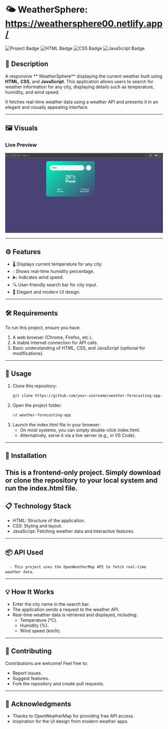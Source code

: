 # 🌤️ WeatherSphere: https://weathersphere00.netlify.app/

![Project Badge](https://img.shields.io/badge/Weather-Forecast-brightgreen)
![HTML Badge](https://img.shields.io/badge/HTML-5-orange)
![CSS Badge](https://img.shields.io/badge/CSS-3-blue)
![JavaScript Badge](https://img.shields.io/badge/JavaScript-ES6-yellow)

## 🌟 Description
A responsive ** WeatherSphere** displaying the current weather built using **HTML**, **CSS**, and **JavaScript**. This application allows users to search for weather information for any city, displaying details such as temperature, humidity, and wind speed. 

It fetches real-time weather data using a weather API and presents it in an elegant and visually appealing interface.

---

## 🖼️ Visuals
### **Live Preview**
![Weather App Screenshot](Screenshot%202025-01-16%20194818.png)

---

## ⚙️ Features
- 🌡️ Displays current temperature for any city.
- 💧 Shows real-time humidity percentage.
- 🌬️ Indicates wind speed.
- 🔍 User-friendly search bar for city input.
- 🎨 Elegant and modern UI design.

---

## 🛠️ Requirements
To run this project, ensure you have:
1. A web browser (Chrome, Firefox, etc.).
2. A stable internet connection for API calls.
3. Basic understanding of HTML, CSS, and JavaScript (optional for modifications).

---

## 🚀 Usage
1. Clone this repository:
   ```bash
   git clone https://github.com/your-username/weather-forecasting-app.git
   ```
2. Open the project folder:
   ```bash
   cd weather-forecasting-app
   ```
3. Launch the index.html file in your browser:
    - On most systems, you can simply double-click index.html.
    - Alternatively, serve it via a live server (e.g., in VS Code).
  
---

## 🔧 Installation
  This is a frontend-only project. Simply download or clone the repository to your local system and run the index.html file.
---


## 📋 Technology Stack
 - HTML: Structure of the application.
 - CSS: Styling and layout.
 - JavaScript: Fetching weather data and interactive features.
---

## 📦 API Used
      - This project uses the OpenWeatherMap API to fetch real-time weather data.
--- 

## 💡 How It Works
 - Enter the city name in the search bar.
 - The application sends a request to the weather API.
 - Real-time weather data is retrieved and displayed, including:
     - Temperature (°C).
     - Humidity (%).
     - Wind speed (km/h).
---

## 🤝 Contributing
Contributions are welcome! Feel free to:

- Report issues.
- Suggest features.
- Fork the repository and create pull requests.

---

## 🙌 Acknowledgments
- Thanks to OpenWeatherMap for providing free API access.
- Inspiration for the UI design from modern weather apps.
